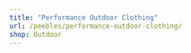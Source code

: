 ```yaml
---
title: "Performance Outdoor Clothing"
url: /peebles/performance-outdoor-clothing/
shop: Outdoor
---
```

